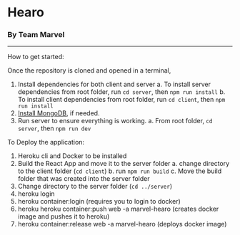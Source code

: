 # Hearo

### By Team Marvel

---

How to get started:

Once the repository is cloned and opened in a terminal,

1. Install dependencies for both client and server
   a. To install server dependencies from root folder, run `cd server`, then `npm run install`
   b. To install client dependencies from root folder, run `cd client`, then `npm run install`
2. [Install MongoDB](https://docs.mongodb.com/manual/tutorial/install-mongodb-on-os-x/), if needed.
3. Run server to ensure everything is working.
   a. From root folder, `cd server`, then `npm run dev`

To Deploy the application:

1. Heroku cli and Docker to be installed
2. Build the React App and move it to the server folder
   a. change directory to the client folder (`cd client`)
   b. run `npm run build`
   c. Move the build folder that was created into the server folder
3. Change directory to the server folder (`cd ../server`)  
4. heroku login
5. heroku container:login (requires you to login to docker)
6. heroku heroku container:push web -a marvel-hearo (creates docker image and pushes it to heroku)
7. heroku container:release web -a marvel-hearo (deploys docker image)
